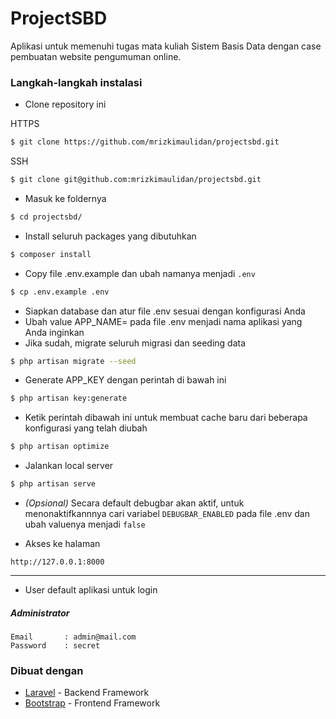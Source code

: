 # ProjectSBD

Aplikasi untuk memenuhi tugas mata kuliah Sistem Basis Data dengan case pembuatan website pengumuman online.

### Langkah-langkah instalasi

-   Clone repository ini

HTTPS

```bash
$ git clone https://github.com/mrizkimaulidan/projectsbd.git
```

SSH

```bash
$ git clone git@github.com:mrizkimaulidan/projectsbd.git
```

-   Masuk ke foldernya

```bash
$ cd projectsbd/
```

-   Install seluruh packages yang dibutuhkan

```bash
$ composer install
```

-   Copy file .env.example dan ubah namanya menjadi `.env`

```bash
$ cp .env.example .env
```

-   Siapkan database dan atur file .env sesuai dengan konfigurasi Anda
-   Ubah value APP_NAME= pada file .env menjadi nama aplikasi yang Anda inginkan
-   Jika sudah, migrate seluruh migrasi dan seeding data

```bash
$ php artisan migrate --seed
```

-   Generate APP_KEY dengan perintah di bawah ini

```bash
$ php artisan key:generate
```

-   Ketik perintah dibawah ini untuk membuat cache baru dari beberapa konfigurasi yang telah diubah

```bash
$ php artisan optimize
```

-   Jalankan local server

```bash
$ php artisan serve
```

-   _(Opsional)_ Secara default debugbar akan aktif, untuk menonaktifkannnya cari variabel `DEBUGBAR_ENABLED` pada file .env dan ubah valuenya menjadi `false`

-   Akses ke halaman

```
http://127.0.0.1:8000
```

---

-   User default aplikasi untuk login

##### Administrator

```
Email       : admin@mail.com
Password    : secret
```

### Dibuat dengan

- [Laravel](https://laravel.com/) - Backend Framework
- [Bootstrap](https://getbootstrap.com/) - Frontend Framework
